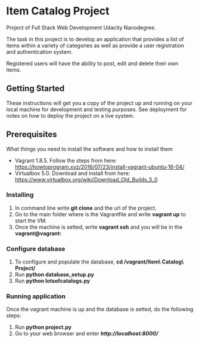 # Item Catalog Project
Project of Full Stack Web Development Udacity Nanodegree.

The task in this project is to develop an application that provides a list of items within a variety of categories as well as provide a user registration and authentication system. 

Registered users will have the ability to post, edit and delete their own items.

## Getting Started

These instructions will get you a copy of the project up and running on your local machine for development and testing purposes. See deployment for notes on how to deploy the project on a live system.

## Prerequisites

What things you need to install the software and how to install them

- Vagrant 1.8.5. Follow the steps from here: https://howtoprogram.xyz/2016/07/23/install-vagrant-ubuntu-16-04/
- Virtualbox 5.0. Download and install from here: https://www.virtualbox.org/wiki/Download_Old_Builds_5_0

### Installing
1. In command line write **git clone** and the url of the project.
2. Go to the main folder where is the Vagrantfile and write **vagrant up** to start the VM.
3. Once the machine is setted, write **vagrant ssh** and you will be in the **vagrant@vagrant:**


### Configure database

1. To configure and populate the database, **cd /vagrant/Item\ Catalog\ Project/**
2. Run **python database_setup.py**
3. Run **python lotsofcatalogs.py**

### Running application

Once the vagrant machine is up and the database is setted, do the following steps:

1. Run **python project.py**
2. Go to your web browser and enter ***http://localhost:8000/***

